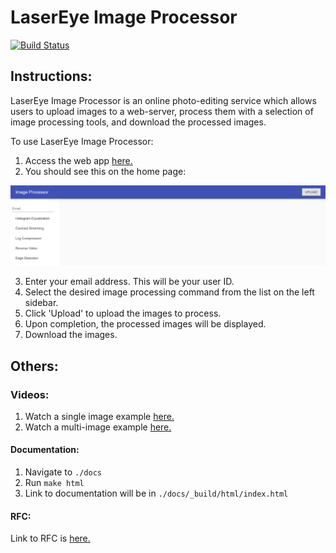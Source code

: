 # LaserEye Image Processor  

[![Build Status](https://travis-ci.org/jdavidli/ImageProcessorS18.svg?branch=master)](https://travis-ci.org/jdavidli/ImageProcessorS18)

## Instructions:  
LaserEye Image Processor is an online photo-editing service which allows users to upload images to a web-server, process them with a selection of image processing tools, and download the processed images.  

To use LaserEye Image Processor:  

1. Access the web app [here.](http://protected-scrubland-41434.herokuapp.com/)
2. You should see this on the home page: 

![homepage](readme_images/homepage.jpg)

3. Enter your email address. This will be your user ID.
4. Select the desired image processing command from the list on the left sidebar.
5. Click 'Upload' to upload the images to process.
6. Upon completion, the processed images will be displayed.
7. Download the images.  

## Others:

### Videos:

1. Watch a single image example [here.](https://gfycat.com/ThunderousMiniatureKiskadee)
2. Watch a multi-image example [here.](https://gfycat.com/OpulentPhonyArmednylonshrimp)  

#### Documentation:  

1. Navigate to `./docs`
2. Run `make html`
3. Link to documentation will be in `./docs/_build/html/index.html`  

#### RFC:
Link to RFC is [here.](https://docs.google.com/document/d/1FFBqq40pDFD-H9ySttweP7yp4EPdtybOCdWYpvqcGrI/edit?ts=5ace36d4#heading=h.ht3dizgas7v2)
